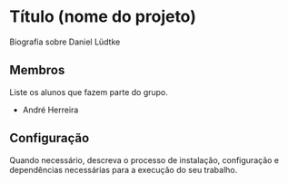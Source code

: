 # Título (nome do projeto)
Biografia sobre Daniel Lüdtke 


## Membros
Liste os alunos que fazem parte do grupo.
* André Herreira


## Configuração
Quando necessário, descreva o processo de instalação, configuração e dependências necessárias para a execução do seu trabalho. 
